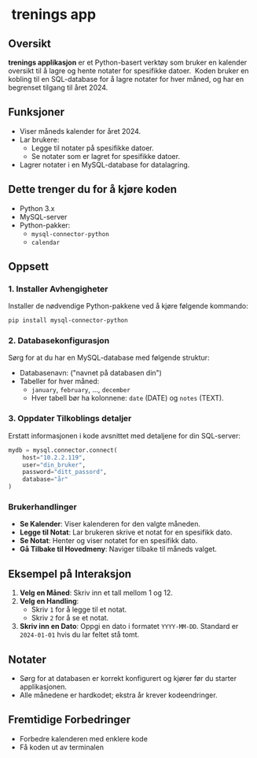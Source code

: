 #  trenings app

## Oversikt

**trenings applikasjon** er et Python-basert verktøy som bruker en kalender oversikt til å lagre og hente notater for spesifikke datoer.  Koden bruker en kobling til en SQL-database for å lagre notater for hver måned, og har en begrenset tilgang til året 2024.

## Funksjoner

- Viser måneds kalender for året 2024.
- Lar brukere:
  - Legge til notater på spesifikke datoer.
  - Se notater som er lagret for spesifikke datoer.
- Lagrer notater i en MySQL-database for datalagring.

## Dette trenger du for å kjøre koden 

- Python 3.x
- MySQL-server
- Python-pakker:
  - `mysql-connector-python`
  - `calendar`

## Oppsett

### 1. Installer Avhengigheter

Installer de nødvendige Python-pakkene ved å kjøre følgende kommando:

```bash
pip install mysql-connector-python
```

### 2. Databasekonfigurasjon

Sørg for at du har en MySQL-database med følgende struktur:

- Databasenavn: ("navnet på databasen din")
- Tabeller for hver måned:
  - `january`, `february`, ..., `december`
  - Hver tabell bør ha kolonnene: `date` (DATE) og `notes` (TEXT).

### 3. Oppdater Tilkoblings detaljer

Erstatt informasjonen i kode avsnittet med detaljene for din SQL-server:

```python
mydb = mysql.connector.connect(
    host="10.2.2.119", 
    user="din_bruker",
    password="ditt_passord",
    database="år"
)
```

### Brukerhandlinger

- **Se Kalender**: Viser kalenderen for den valgte måneden.
- **Legge til Notat**: Lar brukeren skrive et notat for en spesifikk dato.
- **Se Notat**: Henter og viser notatet for en spesifikk dato.
- **Gå Tilbake til Hovedmeny**: Naviger tilbake til måneds valget.

## Eksempel på Interaksjon

1. **Velg en Måned**: Skriv inn et tall mellom 1 og 12.
2. **Velg en Handling**:
   - Skriv `1` for å legge til et notat.
   - Skriv `2` for å se et notat.
3. **Skriv inn en Dato**: Oppgi en dato i formatet `YYYY-MM-DD`. Standard er `2024-01-01` hvis du lar feltet stå tomt.

## Notater

- Sørg for at databasen er korrekt konfigurert og kjører før du starter applikasjonen.
- Alle månedene er hardkodet; ekstra år krever kodeendringer.

## Fremtidige Forbedringer

- Forbedre kalenderen med enklere kode
- Få koden ut av terminalen

